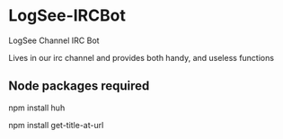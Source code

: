 # LogSee-IRCBot
LogSee Channel IRC Bot

Lives in our irc channel and provides both handy, and useless functions

## Node packages required
npm install huh

npm install get-title-at-url

